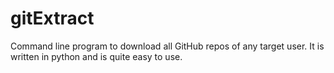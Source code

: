 # gitExtract
Command line program to download all GitHub repos of any target user. It is written in python and is quite easy to use. 
